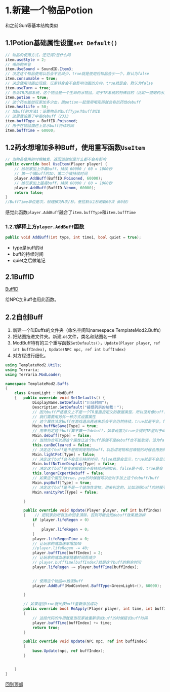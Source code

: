 # 1.新建一个物品Potion
和之前Gun等基本结构类似
## 1.1Potion基础属性设置`set Default()`
```C#
// 物品的使用方式，还记得2是什么吗
item.useStyle = 2;
// 喝药的声音
item.UseSound = SoundID.Item3;
// 决定这个物品使用以后会不会减少，true就是使用后物品会少一个，默认为false
item.consumable = true;
// 决定使用动画出现后，玩家转身会不会影响动画的方向，true就是会，默认为false
item.useTurn = true;
// 告诉TR内部系统，这个物品是一个生命药水物品，用于TR系统的特殊目的（比如一键喝药水），默认为false
item.potion = true;
// 这个药水能给玩家加多少血，跟potion一起使用喝完药就会有抗药性debuff
item.healLife = 50;
// 加buff的方法1：设置物品的buffType为buff的ID
// 这里我设置了中毒debuff（2333
item.buffType = BuffID.Poisoned;
// 用于在物品描述上显示buff持续时间
item.buffTime = 60000;
```
## 1.2药水想增加多种Buff，使用重写函数`UseItem`
```C#
// 当物品使用的时候触发，返回值貌似是什么都不会有影响
public override bool UseItem(Player player) {
    // 给玩家加上中毒buff，持续 60000 / 60 = 1000秒
    // 第一个填buff的ID，第二个填持续时间
    player.AddBuff(BuffID.Poisoned, 60000);
    // 给玩家加上猛毒buff，持续 60000 / 60 = 1000秒 
    player.AddBuff(BuffID.Venom, 60000);
    return false;
}
//BuffTime单位是次，帧理解为N次/秒。泰拉默认1秒刷新60次（60帧）
```
感觉此函数`player.AddBuff`融合了`item.buffType`和`item.buffTime`

### 1.2.1解释上方`player.AddBuff`函数
```c#
public void AddBuff(int type, int time1, bool quiet = true);
```
* type是buff的id
* buff的持续时间
* quiet之后做笔记

## 2.1BuffID
[BuffID](https://terraria-zh.gamepedia.com/%E5%A2%9E%E7%9B%8A_ID "泰拉的BuffID") 

给NPC加Buff也用此函数。
## 2.2自创Buff
1. 新建一个叫Buffs的文件夹（命名空间叫namespace TemplateMod2.Buffs）
2. 把贴图拖进文件夹。新建.cs文件，类名和贴图名一样
3. ModBuff特有的三个重写函数`SetDefaults()`，`Update(Player player`,` ref int buffIndex)`，`Update(NPC npc, ref int buffIndex)`
4. 对方程进行细化。

```C#
using TemplateMod2.Utils;
using Terraria;
using Terraria.ModLoader;

namespace TemplateMod2.Buffs
{
    class GreenLight : ModBuff
    {   public override void SetDefaults() {
            DisplayName.SetDefault("川乌射罔");
            Description.SetDefault("接受药宗的制裁！");
            // 因为buff严格意义上不是一个TR里面自定义的数据类型，所以没有像buff.XXXX这样的设置属性方式了
            // 我们需要用另外一种方式设置属性
            // 这个属性决定buff在游戏退出再进来后会不会仍然持续，true就是不会，false就是会
            Main.buffNoSave[Type] = true;
            // 用来判定这个buff算不算一个debuff，如果设置为true会得到TR里对于debuff的限制，比如无法取消
            Main.debuff[Type] = false;
            // 当然你也可以用这个属性让这个buff即使不是debuff也不能取消，设为false就是不能取消了
            this.canBeCleared = false;
            // 决定这个buff是不是照明宠物的buff，以后讲宠物和召唤物的时候会用到的，现在先设为false
            Main.lightPet[Type] = false;
            // 决定这个buff会不会显示持续时间，false就是会显示，true就是不会显示，一般宠物buff都不会显示
            Main.buffNoTimeDisplay[Type] = false;
            // 决定这个buff在专家模式会不会持续时间加长，false是不会，true是会
            this.longerExpertDebuff = false;
            // 如果这个属性为true，pvp的时候就可以给对手加上这个debuff/buff
            Main.pvpBuff[Type] = true;
            // 决定这个buff是不是一个装饰性宠物，用来判定的，比如消除buff的时候不会消除它
            Main.vanityPet[Type] = false;

        }

        public override void Update(Player player, ref int buffIndex)
        {    // 把玩家的所有生命回复清除，否则可能会把debuff效果抵消掉
            if (player.lifeRegen > 0)
            {
                player.lifeRegen = 0;
            }
            player.lifeRegenTime = 0;
            // 让玩家的减血速率增加40
            //player.lifeRegen -= 40;
            player.buffTime[buffIndex] = 2;
            // 让玩家的减血速率随着时间而减少
            // player.buffTime[buffIndex]就是这个buff的剩余时间
            player.lifeRegen -= player.buffTime[buffIndex];

            
            // 使用这个物品=>触发Buff
            player.AddBuff(ModContent.BuffType<GreenLight>(), 60000);

        }

        // 如果返回true就代表buff重新添加成功
        public override bool ReApply(Player player, int time, int buffIndex)
        {
            // 这段代码的作用就是当玩家被重新添加buff的时候延长buff时间
            player.buffTime[buffIndex] += time;
            return true;
        }

        public override void Update(NPC npc, ref int buffIndex)
        {
            base.Update(npc, ref buffIndex);
        }


    }
}
```

[回到顶部](#1.新建一个物品Potion)
